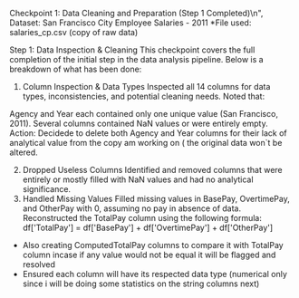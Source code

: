 Checkpoint 1: Data Cleaning and Preparation (Step 1 Completed)\n",
Dataset: San Francisco City Employee Salaries - 2011
*File used: salaries_cp.csv (copy of raw data)

Step 1: Data Inspection & Cleaning
This checkpoint covers the full completion of the initial step in the data analysis pipeline. Below is a breakdown of what has been done:

1. Column Inspection & Data Types
Inspected all 14 columns for data types, inconsistencies, and potential cleaning needs. Noted that:

Agency and Year each contained only one unique value (San Francisco, 2011).
Several columns contained NaN values or were entirely empty.
Action: Decidede to delete both Agency and Year columns for their lack of analytical value from the copy am working on ( the original data won`t be altered.

2. Dropped Useless Columns
Identified and removed columns that were entirely or mostly filled with NaN values and had no analytical significance.
3. Handled Missing Values
Filled missing values in BasePay, OvertimePay, and OtherPay with 0, assuming no pay in absence of data.
Reconstructed the TotalPay column using the following formula:
        df['TotalPay'] = df['BasePay'] + df['OvertimePay'] + df['OtherPay']
        
- Also creating ComputedTotalPay  columns to compare it with TotalPay column incase if any value would not be equal it will be flagged and resolved
- Ensured each column will have its respected data type (numerical only since i will be doing some statistics on the string columns next)

